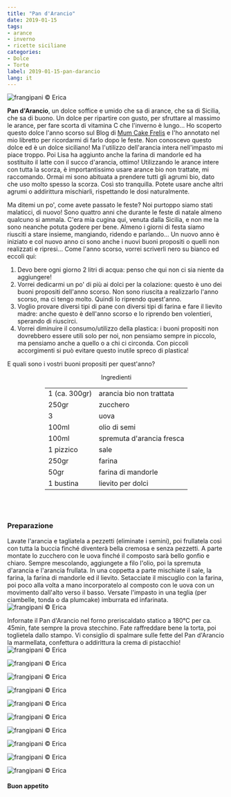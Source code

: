```yaml
---
title: "Pan d'Arancio"
date: 2019-01-15
tags:
- arance
- inverno
- ricette siciliane
categories:
- Dolce
- Torte
label: 2019-01-15-pan-darancio
lang: it
---
```

![](header.jpg "frangipani © Erica")

**Pan d'Arancio**, un dolce soffice e umido che sa di arance, che sa di Sicilia, che sa di buono. Un dolce per ripartire con gusto, per sfruttare al massimo le arance, per fare scorta di vitamina C che l'inverno è lungo... Ho scoperto questo dolce l'anno scorso sul Blog di <a href="https://www.mumcakefrelis.it/2018/03/pan-darancio-ricetta-siciliana.html" target="_blank">Mum Cake Frelis</a> e l'ho annotato nel mio libretto per ricordarmi di farlo dopo le feste. Non conoscevo questo dolce ed è un dolce siciliano! Ma l'utilizzo dell'arancia intera nell'impasto mi piace troppo. Poi Lisa ha aggiunto anche la farina di mandorle ed ha sostituito il latte con il succo d'arancia, ottimo! Utilizzando le arance intere con tutta la scorza, è importantissimo usare arance bio non trattate, mi raccomando. Ormai mi sono abituata a prendere tutti gli agrumi bio, dato che uso molto spesso la scorza. Così sto tranquilla. Potete usare anche altri agrumi o addirittura mischiarli, rispettando le dosi naturalmente.

Ma ditemi un po', come avete passato le feste? Noi purtoppo siamo stati malaticci, di nuovo! Sono quattro anni che durante le feste di natale almeno qualcuno si ammala. C'era mia cugina qui, venuta dalla Sicilia, e non me la sono neanche potuta godere per bene. Almeno i giorni di festa siamo riusciti a stare insieme, mangiando, ridendo e parlando... Un nuovo anno è iniziato e col nuovo anno ci sono anche i nuovi buoni propositi o quelli non realizzati e ripresi... Come l'anno scorso, vorrei scriverli nero su bianco ed eccoli qui:

1. Devo bere ogni giorno 2 litri di acqua: penso che qui non ci sia niente da aggiungere!
2. Vorrei dedicarmi un po' di più ai dolci per la colazione: questo è uno dei buoni propositi dell'anno scorso. Non sono riuscita a realizzarlo l'anno scorso, ma ci tengo molto. Quindi lo riprendo quest'anno.
3. Voglio provare diversi tipi di pane con diversi tipi di farina e fare il lievito madre: anche questo è dell'anno scorso e lo riprendo ben volentieri, sperando di riuscirci.
4. Vorrei diminuire il consumo/utilizzo della plastica: i buoni propositi non dovrebbero essere utili solo per noi, non pensiamo sempre in piccolo, ma pensiamo anche a quello o a chi ci circonda. Con piccoli accorgimenti si può evitare questo inutile spreco di plastica!

E quali sono i vostri buoni propositi per quest'anno?


<div id="wrapper" style="text-align: center">
  <div id="yourdiv" style="display: inline-block;">
    <div class="ingredients" itemscope itemtype="http://schema.org/Recipe">
      <span itemprop="name" style="display:none;">Pan d'Arancio</span>
      <span itemprop="recipeCategory" style="display:none;">Dolce</span>
      <img itemprop="image" style="display:none;" class="ignore-gallery-item" src="header.jpeg"/>
      <span itemprop="author" style="display:none;">Erica Raiano</span>
      <span itemprop="description" style="display:none;">Pan d'Arancio, un dolce soffice e umido che sa di arance, che sa di Sicilia, che sa di buono.</span>
      <div class="ingredients-title">Ingredienti</div>
      <table>
        <tbody>
          </tr>
          <tr itemprop="recipeIngredient">
            <td>1 (ca. 300gr)</td>
            <td>arancia bio non trattata</td>
          </tr>
          <tr itemprop="recipeIngredient">
            <td>250gr</td>
            <td>zucchero</td>
          </tr>
          <tr itemprop="recipeIngredient">
            <td>3</td>
            <td>uova</td>
          </tr>
          <tr itemprop="recipeIngredient">
            <td>100ml</td>
            <td>olio di semi</td>
          </tr>
          <tr itemprop="recipeIngredient">
            <td>100ml</td>
            <td>spremuta d'arancia fresca</td>
          </tr>
          <tr itemprop="recipeIngredient">
            <td>1 pizzico</td>
            <td>sale</td>
           </tr>
          <tr itemprop="recipeIngredient">
            <td>250gr</td>
            <td>farina</td>
          </tr>
          <tr itemprop="recipeIngredient">
            <td>50gr</td>
            <td>farina di mandorle</td>
          </tr>
          <tr itemprop="recipeIngredient">
            <td>1 bustina</td>
            <td>lievito per dolci</td>
          </tr>
        </tbody>
      </table>
      <br></br>
    </div>
  </div>
</div>


<h3>
  <font color="grey">
    <i class="fa-solid fa-gears"></i>
  </font> Preparazione
</h3>

Lavate l'arancia e tagliatela a pezzetti (eliminate i semini), poi frullatela così con tutta la buccia finché diventerà bella cremosa e senza pezzetti. A parte montate lo zucchero con le uova finché il composto sarà bello gonfio e chiaro. Sempre mescolando, aggiungete a filo l'olio, poi la spremuta d'arancia e l'arancia frullata. In una coppetta a parte mischiate il sale, la farina, la farina di mandorle ed il lievito. Setacciate il miscuglio con la farina, poi poco alla volta a mano incorporatelo al composto con le uova con un movimento dall'alto verso il basso. Versate l'impasto in una teglia (per ciambelle, tonda o da plumcake) imburrata ed infarinata.
![](teglia.jpg "frangipani © Erica")

Infornate il Pan d'Arancio nel forno preriscaldato statico a 180°C per ca. 45min, fate sempre la prova stecchino. Fate raffreddare bene la torta, poi toglietela dallo stampo. Vi consiglio di spalmare sulle fette del Pan d'Arancio la marmellata, confettura o addirittura la crema di pistacchio!
![](risultato1.jpg "frangipani © Erica")

![](risultato2.jpg "frangipani © Erica")

![](risultato3.jpg "frangipani © Erica")

![](risultato4.jpg "frangipani © Erica")

![](risultato5.jpg "frangipani © Erica")

![](risultato6.jpg "frangipani © Erica")

![](risultato7.jpg "frangipani © Erica")

![](risultato8.jpg "frangipani © Erica")

![](risultato9.jpg "frangipani © Erica")

![](risultato10.jpg "frangipani © Erica")

<h4>Buon appetito
  <font color="red">
    <i class="fa-regular fa-face-smile"></i>
  </font>
</h4>
